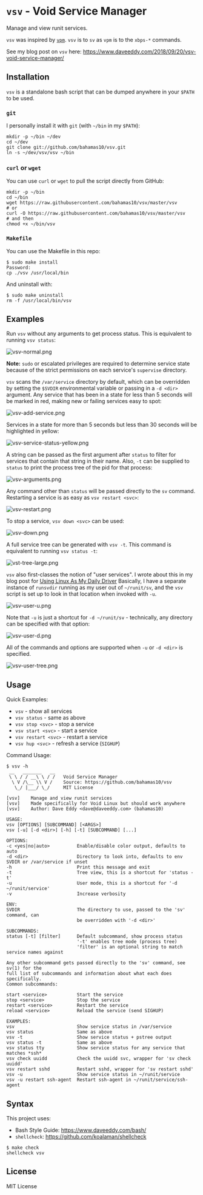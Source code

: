 `vsv` - Void Service Manager
============================

Manage and view runit services.

`vsv` was inspired by [`vpm`](https://github.com/netzverweigerer/vpm).  `vsv` is
to `sv` as `vpm` is to the `xbps-*` commands.

See my blog post on `vsv` here: https://www.daveeddy.com/2018/09/20/vsv-void-service-manager/

Installation
------------

`vsv` is a standalone bash script that can be dumped anywhere in your `$PATH`
to be used.

### `git`

I personally install it with `git` (with `~/bin` in my `$PATH`):

    mkdir -p ~/bin ~/dev
    cd ~/dev
    git clone git://github.com/bahamas10/vsv.git
    ln -s ~/dev/vsv/vsv ~/bin

### `curl` or `wget`

You can use `curl` or `wget` to pull the script directly from GitHub:

    mkdir -p ~/bin
    cd ~/bin
    wget https://raw.githubusercontent.com/bahamas10/vsv/master/vsv
    # or
    curl -O https://raw.githubusercontent.com/bahamas10/vsv/master/vsv
    # and then
    chmod +x ~/bin/vsv

### `Makefile`

You can use the Makefile in this repo:

    $ sudo make install
    Password:
    cp ./vsv /usr/local/bin

And uninstall with:

    $ sudo make uninstall
    rm -f /usr/local/bin/vsv

Examples
--------

Run `vsv` without any arguments to get process status.  This is equivalent to
running `vsv status`:

![vsv-normal.png](screenshots/vsv-normal.png)

**Note:** `sudo` or escalated privileges are required to determine service state
because of the strict permissions on each service's `supervise` directory.

`vsv` scans the `/var/service` directory by default, which can be overridden by
setting the `$SVDIR` environmental variable or passing in a `-d <dir>` argument.
Any service that has been in a state for less than 5 seconds will be marked
in red, making new or failing services easy to spot:

![vsv-add-service.png](screenshots/vsv-add-service.png)

Services in a state for more than 5 seconds but less than 30 seconds will be
highlighted in yellow:

![vsv-service-status-yellow.png](screenshots/vsv-service-status-yellow.png)

A string can be passed as the first argument after `status` to filter for
services that contain that string in their name.  Also, `-t` can be supplied to
`status` to print the process tree of the pid for that process:

![vsv-arguments.png](screenshots/vsv-arguments.png)

Any command other than `status` will be passed directly to the `sv` command.
Restarting a service is as easy as `vsv restart <svc>`:

![vsv-restart.png](screenshots/vsv-restart.png)

To stop a service, `vsv down <svc>` can be used:

![vsv-down.png](screenshots/vsv-down.png)

A full service tree can be generated with `vsv -t`.  This command is equivalent
to running `vsv status -t`:

![vst-tree-large.png](screenshots/vst-tree-large.png)

`vsv` also first-classes the notion of "user services".  I wrote about this in
my blog post for [Using Linux As My Daily
Driver](https://www.daveeddy.com/2018/09/15/using-void-linux-as-my-daily-driver/)
Basically, I have a separate instance of `runsvdir` running as my user out of
`~/runit/sv`, and the `vsv` script is set up to look in that location when
invoked with `-u`.

![vsv-user-u.png](screenshots/vsv-user-u.png)

Note that `-u` is just a shortcut for `-d ~/runit/sv` - technically, any
directory can be specified with that option:

![vsv-user-d.png](screenshots/vsv-user-d.png)

All of the commands and options are supported when `-u` or `-d <dir>` is
specified.

![vsv-user-tree.png](screenshots/vsv-user-tree.png)

Usage
-----

Quick Examples:

- `vsv` - show all services
- `vsv status` - same as above
- `vsv stop <svc>` - stop a service
- `vsv start <svc>` - start a service
- `vsv restart <svc>` - restart a service
- `vsv hup <svc>` - refresh a service (`SIGHUP`)

Command Usage:

    $ vsv -h
     __   _______   __
     \ \ / / __\ \ / /   Void Service Manager
      \ V /\__ \\ V /    Source: https://github.com/bahamas10/vsv
       \_/ |___/ \_/     MIT License

    [vsv]    Manage and view runit services
    [vsv]    Made specifically for Void Linux but should work anywhere
    [vsv]    Author: Dave Eddy <dave@daveeddy.com> (bahamas10)

    USAGE:
    vsv [OPTIONS] [SUBCOMMAND] [<ARGS>]
    vsv [-u] [-d <dir>] [-h] [-t] [SUBCOMMAND] [...]

    OPTIONS:
    -c <yes|no|auto>          Enable/disable color output, defaults to auto
    -d <dir>                  Directory to look into, defaults to env SVDIR or /var/service if unset
    -h                        Print this message and exit
    -t                        Tree view, this is a shortcut for 'status -t'
    -u                        User mode, this is a shortcut for '-d ~/runit/service'
    -v                        Increase verbosity

    ENV:
    SVDIR                     The directory to use, passed to the 'sv' command, can
                              be overridden with '-d <dir>'

    SUBCOMMANDS:
    status [-t] [filter]      Default subcommand, show process status
                              '-t' enables tree mode (process tree)
                              'filter' is an optional string to match service names against

    Any other subcommand gets passed directly to the 'sv' command, see sv(1) for the
    full list of subcommands and information about what each does specifically.
    Common subcommands:

    start <service>           Start the service
    stop <service>            Stop the service
    restart <service>         Restart the service
    reload <service>          Reload the service (send SIGHUP)

    EXAMPLES:
    vsv                       Show service status in /var/service
    vsv status                Same as above
    vsv -t                    Show service status + pstree output
    vsv status -t             Same as above
    vsv status tty            Show service status for any service that matches *ssh*
    vsv check uuidd           Check the uuidd svc, wrapper for 'sv check uuidd'
    vsv restart sshd          Restart sshd, wrapper for 'sv restart sshd'
    vsv -u                    Show service status in ~/runit/service
    vsv -u restart ssh-agent  Restart ssh-agent in ~/runit/service/ssh-agent

Syntax
------

This project uses:

- Bash Style Guide: https://www.daveeddy.com/bash/
- `shellcheck`: https://github.com/koalaman/shellcheck

```
$ make check
shellcheck vsv
```

License
-------

MIT License

